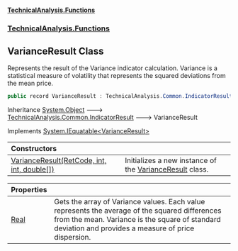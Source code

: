 #### [TechnicalAnalysis\.Functions](Atypical.TechnicalAnalysis.Functions.md 'Atypical\.TechnicalAnalysis\.Functions')
### [TechnicalAnalysis\.Functions](Atypical.TechnicalAnalysis.Functions.md#TechnicalAnalysis.Functions 'TechnicalAnalysis\.Functions')

## VarianceResult Class

Represents the result of the Variance indicator calculation\.
Variance is a statistical measure of volatility that represents the squared deviations from the mean price\.

```csharp
public record VarianceResult : TechnicalAnalysis.Common.IndicatorResult, System.IEquatable<TechnicalAnalysis.Functions.VarianceResult>
```

Inheritance [System\.Object](https://docs.microsoft.com/en-us/dotnet/api/System.Object 'System\.Object') &#129106; [TechnicalAnalysis\.Common\.IndicatorResult](https://docs.microsoft.com/en-us/dotnet/api/TechnicalAnalysis.Common.IndicatorResult 'TechnicalAnalysis\.Common\.IndicatorResult') &#129106; VarianceResult

Implements [System\.IEquatable&lt;](https://docs.microsoft.com/en-us/dotnet/api/System.IEquatable-1 'System\.IEquatable\`1')[VarianceResult](VarianceResult.md 'TechnicalAnalysis\.Functions\.VarianceResult')[&gt;](https://docs.microsoft.com/en-us/dotnet/api/System.IEquatable-1 'System\.IEquatable\`1')

| Constructors | |
| :--- | :--- |
| [VarianceResult\(RetCode, int, int, double\[\]\)](VarianceResult.VarianceResult(RetCode,int,int,double[]).md 'TechnicalAnalysis\.Functions\.VarianceResult\.VarianceResult\(TechnicalAnalysis\.Common\.RetCode, int, int, double\[\]\)') | Initializes a new instance of the [VarianceResult](VarianceResult.md 'TechnicalAnalysis\.Functions\.VarianceResult') class\. |

| Properties | |
| :--- | :--- |
| [Real](VarianceResult.Real.md 'TechnicalAnalysis\.Functions\.VarianceResult\.Real') | Gets the array of Variance values\. Each value represents the average of the squared differences from the mean\. Variance is the square of standard deviation and provides a measure of price dispersion\. |
